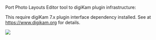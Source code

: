 Port Photo Layouts Editor tool to digiKam plugin infrastructure:

This require digiKam 7.x plugin interface dependency installed. See at https://www.digikam.org for details.

![](https://i.imgur.com/dFDdo2l.png)
